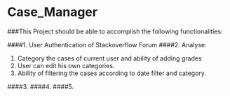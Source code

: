 # Case_Manager

###This Project should be able to accomplish the following functionalities:

####1. User Authentication of Stackoverflow Forum
####2. Analyse: 

1. Category the cases of current user and ability of adding grades
2. User can edit his own categories.
3. Ability of filtering the cases according to date filter and category.


####3. 
####4. 
####5. 
